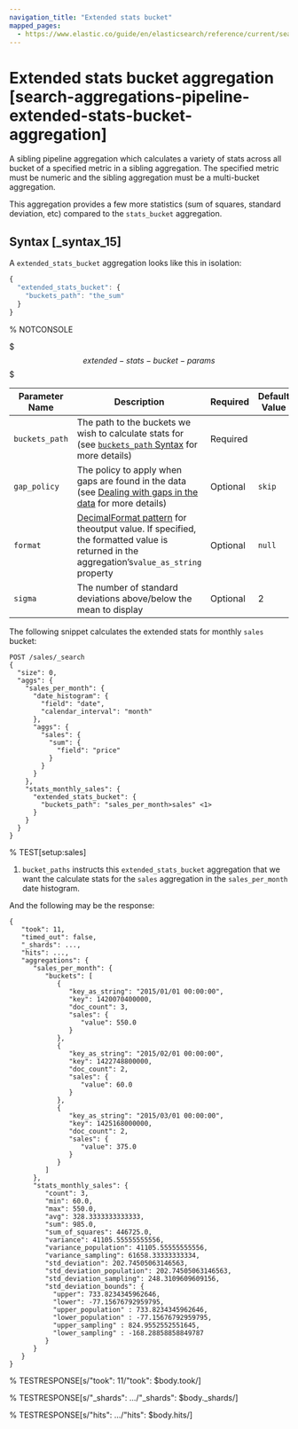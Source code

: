 ```yaml
---
navigation_title: "Extended stats bucket"
mapped_pages:
  - https://www.elastic.co/guide/en/elasticsearch/reference/current/search-aggregations-pipeline-extended-stats-bucket-aggregation.html
---
```


# Extended stats bucket aggregation [search-aggregations-pipeline-extended-stats-bucket-aggregation]


A sibling pipeline aggregation which calculates a variety of stats across all bucket of a specified metric in a sibling aggregation. The specified metric must be numeric and the sibling aggregation must be a multi-bucket aggregation.

This aggregation provides a few more statistics (sum of squares, standard deviation, etc) compared to the `stats_bucket` aggregation.

## Syntax [_syntax_15]

A `extended_stats_bucket` aggregation looks like this in isolation:

```js
{
  "extended_stats_bucket": {
    "buckets_path": "the_sum"
  }
}
```

%  NOTCONSOLE

$$$extended-stats-bucket-params$$$

| Parameter Name | Description | Required | Default Value |
| --- | --- | --- | --- |
| `buckets_path` | The path to the buckets we wish to calculate stats for (see [`buckets_path` Syntax](/reference/data-analysis/aggregations/pipeline.md#buckets-path-syntax) for more details) | Required |  |
| `gap_policy` | The policy to apply when gaps are found in the data (see [Dealing with gaps in the data](/reference/data-analysis/aggregations/pipeline.md#gap-policy) for more details) | Optional | `skip` |
| `format` | [DecimalFormat pattern](https://docs.oracle.com/en/java/javase/11/docs/api/java.base/java/text/DecimalFormat.md) for theoutput value. If specified, the formatted value is returned in the aggregation’s`value_as_string` property | Optional | `null` |
| `sigma` | The number of standard deviations above/below the mean to display | Optional | 2 |

The following snippet calculates the extended stats for monthly `sales` bucket:

```console
POST /sales/_search
{
  "size": 0,
  "aggs": {
    "sales_per_month": {
      "date_histogram": {
        "field": "date",
        "calendar_interval": "month"
      },
      "aggs": {
        "sales": {
          "sum": {
            "field": "price"
          }
        }
      }
    },
    "stats_monthly_sales": {
      "extended_stats_bucket": {
        "buckets_path": "sales_per_month>sales" <1>
      }
    }
  }
}
```

%  TEST[setup:sales]

1. `bucket_paths` instructs this `extended_stats_bucket` aggregation that we want the calculate stats for the `sales` aggregation in the `sales_per_month` date histogram.


And the following may be the response:

```console-result
{
   "took": 11,
   "timed_out": false,
   "_shards": ...,
   "hits": ...,
   "aggregations": {
      "sales_per_month": {
         "buckets": [
            {
               "key_as_string": "2015/01/01 00:00:00",
               "key": 1420070400000,
               "doc_count": 3,
               "sales": {
                  "value": 550.0
               }
            },
            {
               "key_as_string": "2015/02/01 00:00:00",
               "key": 1422748800000,
               "doc_count": 2,
               "sales": {
                  "value": 60.0
               }
            },
            {
               "key_as_string": "2015/03/01 00:00:00",
               "key": 1425168000000,
               "doc_count": 2,
               "sales": {
                  "value": 375.0
               }
            }
         ]
      },
      "stats_monthly_sales": {
         "count": 3,
         "min": 60.0,
         "max": 550.0,
         "avg": 328.3333333333333,
         "sum": 985.0,
         "sum_of_squares": 446725.0,
         "variance": 41105.55555555556,
         "variance_population": 41105.55555555556,
         "variance_sampling": 61658.33333333334,
         "std_deviation": 202.74505063146563,
         "std_deviation_population": 202.74505063146563,
         "std_deviation_sampling": 248.3109609609156,
         "std_deviation_bounds": {
           "upper": 733.8234345962646,
           "lower": -77.15676792959795,
           "upper_population" : 733.8234345962646,
           "lower_population" : -77.15676792959795,
           "upper_sampling" : 824.9552552551645,
           "lower_sampling" : -168.28858858849787
         }
      }
   }
}
```

%  TESTRESPONSE[s/"took": 11/"took": $body.took/]

%  TESTRESPONSE[s/"_shards": \.\.\./"_shards": $body._shards/]

%  TESTRESPONSE[s/"hits": \.\.\./"hits": $body.hits/]


